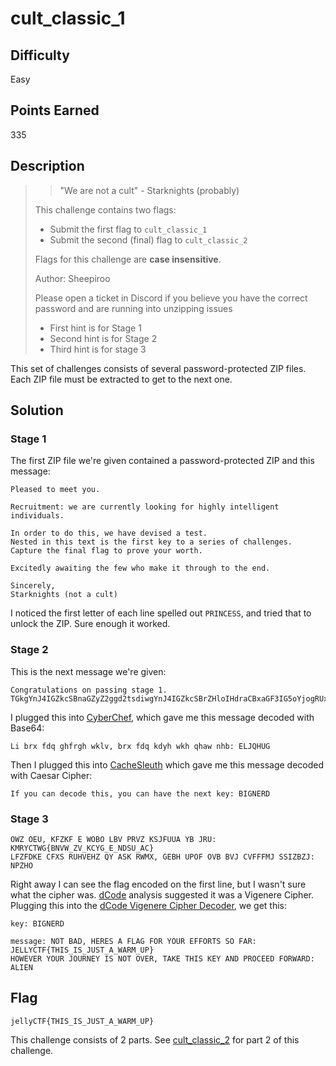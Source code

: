 # cult_classic_1

## Difficulty

Easy

## Points Earned

335

## Description

> > "We are not a cult" - Starknights (probably)
> 
> This challenge contains two flags:
> 
> - Submit the first flag to `cult_classic_1`
> - Submit the second (final) flag to `cult_classic_2`
>
> Flags for this challenge are **case insensitive**.
> 
> Author: Sheepiroo
> 
> Please open a ticket in Discord if you believe you have the correct password and are running into unzipping issues
>
> - First hint is for Stage 1
> - Second hint is for Stage 2
> - Third hint is for stage 3

This set of challenges consists of several password-protected ZIP files. Each ZIP file must be extracted to get to the next one.

## Solution 

### Stage 1

The first ZIP file we're given contained a password-protected ZIP and this message:

```
Pleased to meet you.

Recruitment: we are currently looking for highly intelligent individuals. 

In order to do this, we have devised a test. 
Nested in this text is the first key to a series of challenges. 
Capture the final flag to prove your worth. 

Excitedly awaiting the few who make it through to the end.

Sincerely,
Starknights (not a cult)
```

I noticed the first letter of each line spelled out `PRINCESS`, and tried that to unlock the ZIP. Sure enough it worked.

### Stage 2

This is the next message we're given:

```
Congratulations on passing stage 1.
TGkgYnJ4IGZkcSBnaGZyZ2ggd2tsdiwgYnJ4IGZkcSBrZHloIHdraCBxaGF3IG5oYjogRUxKUUhVRw==
```

I plugged this into [CyberChef](https://gchq.github.io/CyberChef/), which gave me this message decoded with Base64:

```
Li brx fdq ghfrgh wklv, brx fdq kdyh wkh qhaw nhb: ELJQHUG
```

Then I plugged this into [CacheSleuth](https://www.cachesleuth.com/multidecoder/) which gave me this message decoded with Caesar Cipher:

```
If you can decode this, you can have the next key: BIGNERD
```

### Stage 3

```
OWZ OEU, KFZKF E WOBO LBV PRVZ KSJFUUA YB JRU: KMRYCTWG{BNVW_ZV_KCYG_E_NDSU_AC}
LFZFDKE CFXS RUHVEHZ QY ASK RWMX, GEBH UPOF OVB BVJ CVFFFMJ SSIZBZJ: NPZHO
```

Right away I can see the flag encoded on the first line, but I wasn't sure what the cipher was. [dCode](https://www.dcode.fr/cipher-identifier) analysis suggested it was a Vigenere Cipher. Plugging this into the [dCode Vigenere Cipher Decoder](https://www.dcode.fr/vigenere-cipher), we get this:

```
key: BIGNERD

message: NOT BAD, HERES A FLAG FOR YOUR EFFORTS SO FAR: JELLYCTF{THIS_IS_JUST_A_WARM_UP}
HOWEVER YOUR JOURNEY IS NOT OVER, TAKE THIS KEY AND PROCEED FORWARD: ALIEN
```

## Flag

`jellyCTF{THIS_IS_JUST_A_WARM_UP}`

This challenge consists of 2 parts. See [cult_classic_2](./cult_classic_2.md) for part 2 of this challenge.
